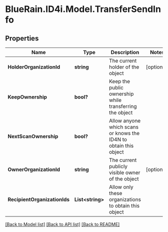 # BlueRain.ID4i.Model.TransferSendInfo
## Properties

Name | Type | Description | Notes
------------ | ------------- | ------------- | -------------
**HolderOrganizationId** | **string** | The current holder of the object | [optional] 
**KeepOwnership** | **bool?** | Keep the public ownership while transferring the object | 
**NextScanOwnership** | **bool?** | Allow anyone which scans or knows the ID4N to obtain this object | 
**OwnerOrganizationId** | **string** | The current publicly visible owner of the object | [optional] 
**RecipientOrganizationIds** | **List&lt;string&gt;** | Allow only these organizations to obtain this object | 

[[Back to Model list]](../README.md#documentation-for-models) [[Back to API list]](../README.md#documentation-for-api-endpoints) [[Back to README]](../README.md)

